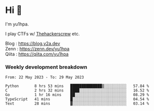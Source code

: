 # Hi 👋

I'm yu1hpa.

I play CTFs w/ [Thehackerscrew](https://www.thehackerscrew.team/) etc.

Blog : https://blog.y2a.dev  
Zenn : https://zenn.dev/yu1hpa  
Qiita : https://qiita.com/yu1hpa  

### Weekly development breakdown

<!--START_SECTION:waka-->

```text
From: 22 May 2023 - To: 29 May 2023

Python       8 hrs 53 mins   ██████████████▒░░░░░░░░░░   57.84 %
C            2 hrs 32 mins   ████░░░░░░░░░░░░░░░░░░░░░   16.52 %
Go           1 hr 16 mins    ██░░░░░░░░░░░░░░░░░░░░░░░   08.29 %
TypeScript   41 mins         █░░░░░░░░░░░░░░░░░░░░░░░░   04.54 %
Text         28 mins         ▓░░░░░░░░░░░░░░░░░░░░░░░░   03.14 %
```

<!--END_SECTION:waka-->

